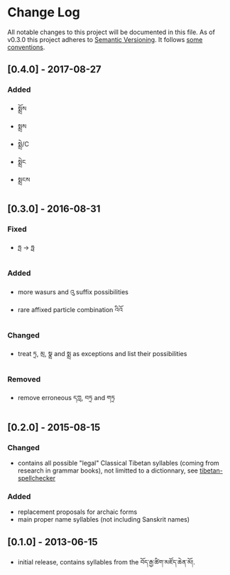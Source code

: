 # Change Log
All notable changes to this project will be documented in this file.
As of v0.3.0 this project adheres to [Semantic Versioning](http://semver.org/). It follows [some conventions](http://keepachangelog.com/).

## [0.4.0] - 2017-08-27
### Added
- སྨྲོས
- སྨྲས
- སྨྲེ/C
- སྨྲེང
- སྨྲངས

## [0.3.0] - 2016-08-31
### Fixed
- ཧྤ -> ཧྥ

### Added
- more wasurs and འུ suffix possibilities
- rare affixed particle combination འིའོ

### Changed
- treat ཏྲ, མྲ, སྣྲ and སྨྲ as exceptions and list their possibilities

### Removed
- remove erroneous དཀླ, བཏྲ and གཏྲ

## [0.2.0] - 2015-08-15
### Changed
- contains all possible "legal" Classical Tibetan syllables (coming from research in grammar books), not limitted to a dictionnary, see [tibetan-spellchecker](https://github.com/eroux/tibetan-spellchecker)

### Added
- replacement proposals for archaic forms
- main proper name syllables (not including Sanskrit names)

## [0.1.0] - 2013-06-15
- initial release, contains syllables from the བོད་རྒྱ་ཚིག་མཛོད་ཆེན་མོ།.
